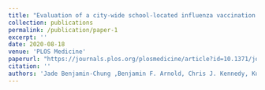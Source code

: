 ```yaml
---
title: "Evaluation of a city-wide school-located influenza vaccination program in Oakland, California, with respect to vaccination coverage, school absences, and laboratory-confirmed influenza: A matched cohort study"
collection: publications
permalink: /publication/paper-1
excerpt: ''
date: 2020-08-18
venue: 'PLOS Medicine'
paperurl: "https://journals.plos.org/plosmedicine/article?id=10.1371/journal.pmed.1003238"
citation: ''
authors: 'Jade Benjamin-Chung ,Benjamin F. Arnold, Chris J. Kennedy, Kunal Mishra, Nolan Pokpongkiat, <b>Anna Nguyen</b>, Wendy Jilek, Kate Holbrook, Erica Pan, Pam D. Kirley, Tanya Libby, Alan E. Hubbard, Arthur Reingold, John M. Colford Jr.'
---
```

